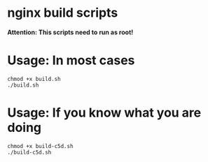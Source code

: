 # nginx build scripts

**Attention: This scripts need to run as root!**

# Usage: In most cases

```
chmod +x build.sh
./build.sh
```

# Usage: If you know what you are doing

```
chmod +x build-c5d.sh
./build-c5d.sh
```
